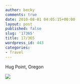 ```yaml
---
author: becky
comments: true
date: 2010-08-01 04:05:15+00:00
layout: post
published: false
slug: '17365'
title: 17/365
wordpress_id: 443
categories:
- Travel
---
```


Hug Point, Oregon


[![](http://beta.beckyjenson.com/wp-content/uploads/2010/08/17-July10-0001.jpg)](http://beta.beckyjenson.com/wp-content/uploads/2010/08/17-July10-0001.jpg)
